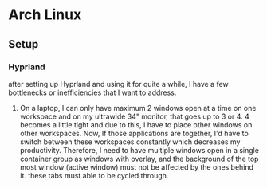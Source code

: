 
# Arch Linux

## Setup

### Hyprland

after setting up Hyprland and using it for quite a while, I have a few bottlenecks or inefficiencies that I want to address.

1. On a laptop, I can only have maximum 2 windows open at a time on one workspace and on my ultrawide 34" monitor, that goes up to 3 or 4. 4 becomes a little tight and due to this, I have to place other windows on other workspaces. Now, If those applications are together, I'd have to switch between these workspaces constantly which decreases my productivity. Therefore, I need to have multiple windows open in a single container group as windows with overlay, and the background of the top most window (active window) must not be affected by the ones behind it. these tabs must able to be cycled through.